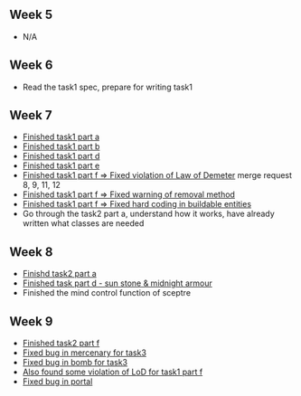 ## Week 5

- N/A

## Week 6

- Read the task1 spec, prepare for writing task1

## Week 7

- [Finished task1 part a](https://nw-syd-gitlab.cseunsw.tech/COMP2511/24T2/teams/T17B_PUMPKIN/assignment-ii/-/merge_requests/2)
- [Finished task1 part b](https://nw-syd-gitlab.cseunsw.tech/COMP2511/24T2/teams/T17B_PUMPKIN/assignment-ii/-/merge_requests/3)
- [Finished task1 part d](https://nw-syd-gitlab.cseunsw.tech/COMP2511/24T2/teams/T17B_PUMPKIN/assignment-ii/-/merge_requests/5)
- [Finished task1 part e](https://nw-syd-gitlab.cseunsw.tech/COMP2511/24T2/teams/T17B_PUMPKIN/assignment-ii/-/merge_requests/7)
- [Finished task1 part f => Fixed violation of Law of Demeter](https://nw-syd-gitlab.cseunsw.tech/COMP2511/24T2/teams/T17B_PUMPKIN/assignment-ii/-/merge_requests/8) merge request 8, 9, 11, 12
- [Finished task1 part f => Fixed warning of removal method](https://nw-syd-gitlab.cseunsw.tech/COMP2511/24T2/teams/T17B_PUMPKIN/assignment-ii/-/merge_requests/15)
- [Finished task1 part f => Fixed hard coding in buildable entities](https://nw-syd-gitlab.cseunsw.tech/COMP2511/24T2/teams/T17B_PUMPKIN/assignment-ii/-/merge_requests/16)
- Go through the task2 part a, understand how it works, have already written what classes are needed

## Week 8

- [Finishd task2 part a](https://nw-syd-gitlab.cseunsw.tech/COMP2511/24T2/teams/T17B_PUMPKIN/assignment-ii/-/merge_requests/23)
- [Finished task part d - sun stone & midnight armour](https://nw-syd-gitlab.cseunsw.tech/COMP2511/24T2/teams/T17B_PUMPKIN/assignment-ii/-/merge_requests/25)
- Finished the mind control function of sceptre

## Week 9

- [Finished task2 part f](https://nw-syd-gitlab.cseunsw.tech/COMP2511/24T2/teams/T17B_PUMPKIN/assignment-ii/-/merge_requests/26)
- [Fixed bug in mercenary for task3](https://nw-syd-gitlab.cseunsw.tech/COMP2511/24T2/teams/T17B_PUMPKIN/assignment-ii/-/merge_requests/30)
- [Fixed bug in bomb for task3](https://nw-syd-gitlab.cseunsw.tech/COMP2511/24T2/teams/T17B_PUMPKIN/assignment-ii/-/merge_requests/32)
- [Also found some violation of LoD for task1 part f](https://nw-syd-gitlab.cseunsw.tech/COMP2511/24T2/teams/T17B_PUMPKIN/assignment-ii/-/merge_requests/31)
- [Fixed bug in portal](https://nw-syd-gitlab.cseunsw.tech/COMP2511/24T2/teams/T17B_PUMPKIN/assignment-ii/-/merge_requests/35)